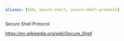 ```yaml
---
aliases: [SSH, secure-shell, secure-shell-protocol]
---
```

Secure Shell Protocol

https://en.wikipedia.org/wiki/Secure_Shell
